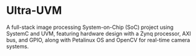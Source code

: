 # Ultra-UVM
A full-stack image processing System-on-Chip (SoC) project using SystemC and UVM, featuring hardware design with a Zynq processor, AXI bus, and GPIO, along with Petalinux OS and OpenCV for real-time camera systems.
